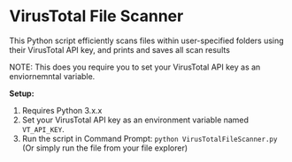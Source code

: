 # VirusTotal File Scanner

This Python script efficiently scans files within user-specified folders using their VirusTotal API key, and prints and saves all scan results

NOTE: This does you require you to set your VirusTotal API key as an enviornemntal variable. 

**Setup:**

1.  Requires Python 3.x.x
2.  Set your VirusTotal API key as an environment variable named `VT_API_KEY`.
3.  Run the script in Command Prompt: `python VirusTotalFileScanner.py` (Or simply run the file from your file explorer)
   
